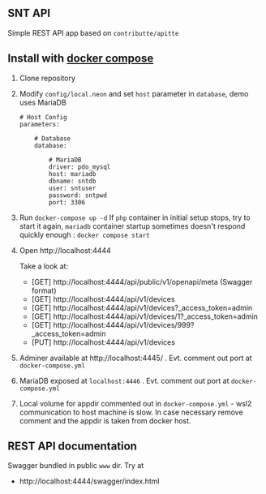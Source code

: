 
## SNT API

Simple REST API app based on `contributte/apitte`

## Install with [docker compose](https://github.com/docker/compose)

1) Clone repository

2) Modify `config/local.neon` and set `host` parameter in `database`, demo uses MariaDB

   ```neon
   # Host Config
   parameters:

       # Database
       database:

           # MariaDB
           driver: pdo_mysql
           host: mariadb
           dbname: sntdb
           user: sntuser
           password: sntpwd
           port: 3306
   ```

3) Run `docker-compose up -d`
   If `php` container in initial setup stops, try to start it again, `mariadb` container startup sometimes doesn't respond quickly enough : `docker compose start`

4) Open http://localhost:4444

   Take a look at:
    - [GET] http://localhost:4444/api/public/v1/openapi/meta (Swagger format)
    - [GET] http://localhost:4444/api/v1/devices
    - [GET] http://localhost:4444/api/v1/devices?_access_token=admin
    - [GET] http://localhost:4444/api/v1/devices/1?_access_token=admin
    - [GET] http://localhost:4444/api/v1/devices/999?_access_token=admin
    - [PUT] http://localhost:4444/api/v1/devices

5) Adminer available at http://localhost:4445/ . Evt. comment out port at `docker-compose.yml`

6) MariaDB exposed at `localhost:4446` . Evt. comment out port at `docker-compose.yml`

7) Local volume for appdir commented out in `docker-compose.yml` - wsl2 communication to host machine is slow. In case necessary remove comment and the appdir is taken from docker host.

## REST API documentation

Swagger bundled in public `www` dir. Try at
- http://localhost:4444/swagger/index.html



